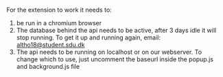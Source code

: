 For the extension to work it needs to:
1. be run in a chromium browser
2. The database behind the api needs to be active, after 3 days idle it will stop running. To get it up and running again, email: altho18@student.sdu.dk
3. The api needs to be running on localhost or on our webserver. To change which to use, just uncomment the baseurl inside the popup.js and background.js file